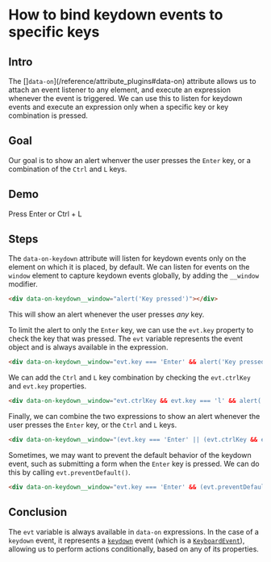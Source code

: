 # How to bind keydown events to specific keys

## Intro

The []`data-on`](/reference/attribute_plugins#data-on) attribute allows us to attach an event listener to any element, and execute an expression whenever the event is triggered. We can use this to listen for keydown events and execute an expression only when a specific key or key combination is pressed.

## Goal

Our goal is to show an alert whenver the user presses the `Enter` key, or a combination of the `Ctrl` and `L` keys. 

## Demo

<div data-on-keydown__window="(evt.key === 'Enter' || (evt.ctrlKey && evt.key === 'l')) && alert('Key pressed')" class="text-primary font-bold">
Press Enter or Ctrl + L
</div>

## Steps

The `data-on-keydown` attribute will listen for keydown events only on the element on which it is placed, by default. We can listen for events on the `window` element to capture keydown events globally, by adding the `__window` modifier.

```html
<div data-on-keydown__window="alert('Key pressed')"></div>
```

This will show an alert whenever the user presses _any_ key.

To limit the alert to only the `Enter` key, we can use the `evt.key` property to check the key that was pressed. The `evt` variable represents the event object and is always available in the expression.

```html
<div data-on-keydown__window="evt.key === 'Enter' && alert('Key pressed')"></div>
```

We can add the `Ctrl` and `L` key combination by checking the `evt.ctrlKey` and `evt.key` properties.

```html
<div data-on-keydown__window="evt.ctrlKey && evt.key === 'l' && alert('Key pressed')"></div>
```

Finally, we can combine the two expressions to show an alert whenever the user presses the `Enter` key, or the `Ctrl` and `L` keys.

```html
<div data-on-keydown__window="(evt.key === 'Enter' || (evt.ctrlKey && evt.key === 'l')) && alert('Key pressed')"></div>
```

Sometimes, we may want to prevent the default behavior of the keydown event, such as submitting a form when the `Enter` key is pressed. We can do this by calling `evt.preventDefault()`.

```html
<div data-on-keydown__window="evt.key === 'Enter' && (evt.preventDefault(), alert('Key pressed'))"></div>
```

## Conclusion

The `evt` variable is always available in `data-on` expressions. In the case of a `keydown` event, it represents a [`keydown`](https://developer.mozilla.org/en-US/docs/Web/API/Element/keydown_event) event (which is a [`KeyboardEvent`](https://developer.mozilla.org/en-US/docs/Web/API/KeyboardEvent)), allowing us to perform actions conditionally, based on any of its properties.